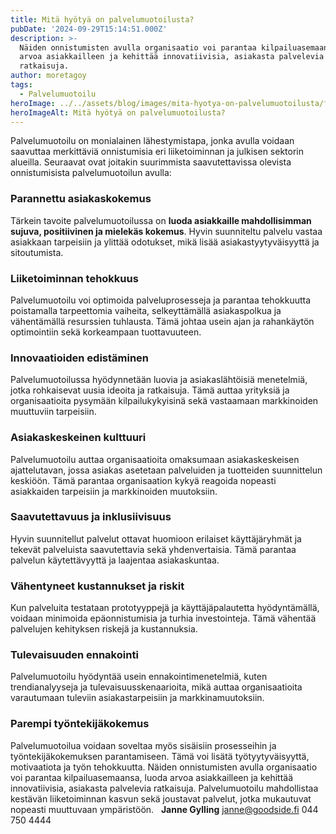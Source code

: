 ```yaml
---
title: Mitä hyötyä on palvelumuotoilusta?
pubDate: '2024-09-29T15:14:51.000Z'
description: >-
  Näiden onnistumisten avulla organisaatio voi parantaa kilpailuasemaansa, luoda
  arvoa asiakkailleen ja kehittää innovatiivisia, asiakasta palvelevia
  ratkaisuja.
author: moretagoy
tags:
  - Palvelumuotoilu
heroImage: ../../assets/blog/images/mita-hyotya-on-palvelumuotoilusta/featured.webp
heroImageAlt: Mitä hyötyä on palvelumuotoilusta?
---
```


Palvelumuotoilu on monialainen lähestymistapa, jonka avulla voidaan saavuttaa merkittäviä onnistumisia eri liiketoiminnan ja julkisen sektorin alueilla. Seuraavat ovat joitakin suurimmista saavutettavissa olevista onnistumisista palvelumuotoilun avulla:

### **Parannettu asiakaskokemus**

Tärkein tavoite palvelumuotoilussa on **luoda asiakkaille mahdollisimman sujuva, positiivinen ja mielekäs kokemus**. Hyvin suunniteltu palvelu vastaa asiakkaan tarpeisiin ja ylittää odotukset, mikä lisää asiakastyytyväisyyttä ja sitoutumista.

### **Liiketoiminnan tehokkuus**

Palvelumuotoilu voi optimoida palveluprosesseja ja parantaa tehokkuutta poistamalla tarpeettomia vaiheita, selkeyttämällä asiakaspolkua ja vähentämällä resurssien tuhlausta. Tämä johtaa usein ajan ja rahankäytön optimointiin sekä korkeampaan tuottavuuteen.

### **Innovaatioiden edistäminen**

Palvelumuotoilussa hyödynnetään luovia ja asiakaslähtöisiä menetelmiä, jotka rohkaisevat uusia ideoita ja ratkaisuja. Tämä auttaa yrityksiä ja organisaatioita pysymään kilpailukykyisinä sekä vastaamaan markkinoiden muuttuviin tarpeisiin.

### **Asiakaskeskeinen kulttuuri**

Palvelumuotoilu auttaa organisaatioita omaksumaan asiakaskeskeisen ajattelutavan, jossa asiakas asetetaan palveluiden ja tuotteiden suunnittelun keskiöön. Tämä parantaa organisaation kykyä reagoida nopeasti asiakkaiden tarpeisiin ja markkinoiden muutoksiin.

### **Saavutettavuus ja inklusiivisuus**

Hyvin suunnitellut palvelut ottavat huomioon erilaiset käyttäjäryhmät ja tekevät palveluista saavutettavia sekä yhdenvertaisia. Tämä parantaa palvelun käytettävyyttä ja laajentaa asiakaskuntaa.

### **Vähentyneet kustannukset ja riskit**

Kun palveluita testataan prototyyppejä ja käyttäjäpalautetta hyödyntämällä, voidaan minimoida epäonnistumisia ja turhia investointeja. Tämä vähentää palvelujen kehityksen riskejä ja kustannuksia.

### **Tulevaisuuden ennakointi**

Palvelumuotoilu hyödyntää usein ennakointimenetelmiä, kuten trendianalyyseja ja tulevaisuusskenaarioita, mikä auttaa organisaatioita varautumaan tuleviin asiakastarpeisiin ja markkinamuutoksiin.

### **Parempi työntekijäkokemus**

Palvelumuotoilua voidaan soveltaa myös sisäisiin prosesseihin ja työntekijäkokemuksen parantamiseen. Tämä voi lisätä työtyytyväisyyttä, motivaatiota ja työn tehokkuutta. Näiden onnistumisten avulla organisaatio voi parantaa kilpailuasemaansa, luoda arvoa asiakkailleen ja kehittää innovatiivisia, asiakasta palvelevia ratkaisuja. Palvelumuotoilu mahdollistaa kestävän liiketoiminnan kasvun sekä joustavat palvelut, jotka mukautuvat nopeasti muuttuvaan ympäristöön.   **Janne Gylling** janne@goodside.fi 044 750 4444